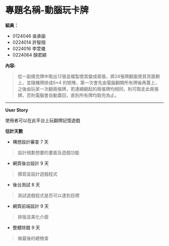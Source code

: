 # 專題名稱-動腦玩卡牌 #
**組員：**

- 0124046 吳承諭
- 0224014 許智翔
- 0224016 李萱儀
- 0224064 顏君穎

**內容:**

>從一副撲克牌中取出12張並複製使其變成兩張，將24張牌翻面使其背面朝上，並隨機牌排成6*4 的矩陣，第一次會先由電腦翻開所有牌後再蓋上，之後由玩家一次翻兩張牌，若連續翻起的兩張牌均相同，則可取走此兩張牌，否則電腦會自動蓋回，直到所有牌均取完為止。

----------
**User Story**

使用者可以在此平台上玩翻牌記憶遊戲

**估計天數**

- 構想設計審查	7 天
> 設計規劃想要的畫面及遊戲功能

- 網頁後台設計	9 天
> 撰寫並設計遊戲程式

- 後台測試		8 天
> 測試遊戲程式是否可以達到目標

- 網頁前端設計	9 天
> 排版並美化介面

- 整體除錯		9 天
> 做最後的總檢查